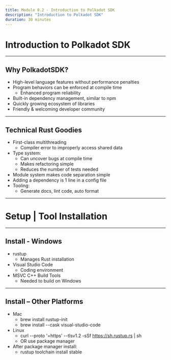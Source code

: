 ```yaml
---
title: Module 0.2 - Introduction to Polkadot SDK
description: "Introduction to Polkadot SDK"
duration: 30 minutes
---
```


# Introduction to Polkadot SDK

---

## Why PolkadotSDK?

<pba-flex center>

- High-level language features without performance penalties
- Program behaviors can be enforced at compile time
  - Enhanced program reliability
- Built-in dependency management, similar to npm
- Quickly growing ecosystem of libraries
- Friendly & welcoming developer community

</pba-flex>

---

## Technical Rust Goodies

<pba-flex center>

- First-class multithreading
  - Compiler error to improperly access shared data
- Type system:
  - Can uncover bugs at compile time
  - Makes refactoring simple
  - Reduces the number of tests needed
- Module system makes code separation simple
- Adding a dependency is 1 line in a config file
- Tooling:
  - Generate docs, lint code, auto format

</pba-flex>

---

# Setup | Tool Installation

---

## Install - Windows

<pba-flex center>

- rustup
  - Manages Rust installation
- Visual Studio Code
  - Coding environment
- MSVC C++ Build Tools
  - Needed to build on Windows

</pba-flex>

---

## Install – Other Platforms

<pba-flex>

- Mac
  - brew install rustup-init
  - brew install --cask visual-studio-code
- Linux
  - curl --proto '=https' --tlsv1.2 -sSf https://sh.rustup.rs | sh
  - OR use package manager
- After package manager install:
  - rustup toolchain install stable

</pba-flex>
